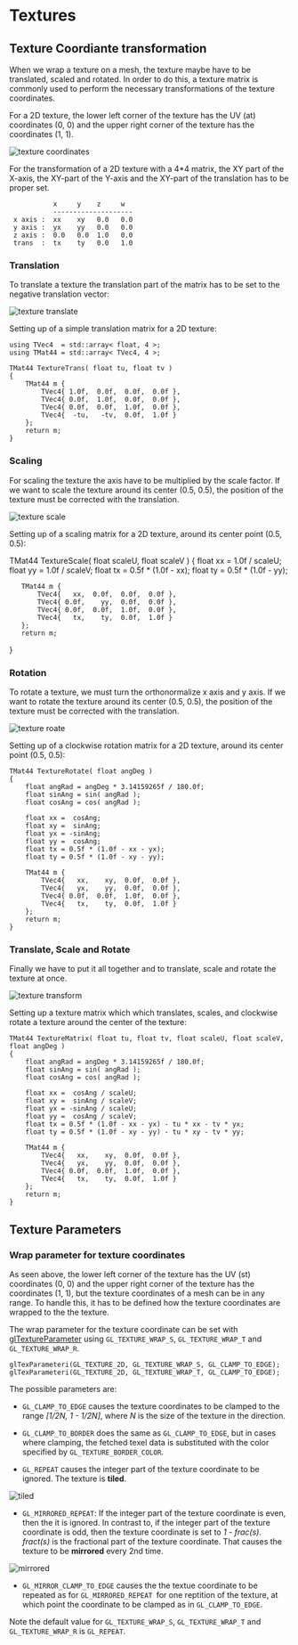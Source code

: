 # Textures


## Texture Coordiante transformation

When we wrap a texture on a mesh, the texture maybe have to be translated, scaled and rotated.
In order to do this, a texture matrix is commonly used to perform the necessary transformations of the texture coordinates.

For a 2D texture, the lower left corner of the texture has the UV (at) coordinates (0, 0) and the upper right corner of the texture has the coordinates (1, 1).

![texture coordinates](image/texture_uv.png) 

For the transformation of a 2D texture with a 4*4 matrix, the XY part of the X-axis, the XY-part of the Y-axis and the XY-part of the translation has to be proper set.

               x     y    z     w
               --------------------
     x axis :  xx    xy   0.0   0.0
     y axis :  yx    yy   0.0   0.0
     z axis :  0.0   0.0  1.0   0.0
     trans  :  tx    ty   0.0   1.0

### Translation

To translate a texture the translation part of the matrix has to be set to the negative translation vector:

![texture translate](image/texture_trans.png) 

Setting up of a simple translation matrix for a 2D texture:

    using TVec4  = std::array< float, 4 >;
    using TMat44 = std::array< TVec4, 4 >;

    TMat44 TextureTrans( float tu, float tv )
    {
        TMat44 m {
            TVec4{ 1.0f,  0.0f,  0.0f,  0.0f },
            TVec4{ 0.0f,  1.0f,  0.0f,  0.0f },
            TVec4{ 0.0f,  0.0f,  1.0f,  0.0f },
            TVec4{  -tu,   -tv,  0.0f,  1.0f }
        };
        return m;
    }

### Scaling

For scaling the texture the axis have to be multiplied by the scale factor. If we want to scale the texture around its center (0.5, 0.5), the position of the texture must be corrected with the translation.

![texture scale](image/texture_scale.png)

Setting up of a scaling matrix for a 2D texture, around its center point (0.5, 0.5):

   TMat44 TextureScale( float scaleU, float scaleV )
   {
       float xx =  1.0f / scaleU;
       float yy =  1.0f / scaleV;
       float tx = 0.5f * (1.0f - xx);
       float ty = 0.5f * (1.0f - yy);
   
       TMat44 m {
           TVec4{   xx,  0.0f,  0.0f,  0.0f },
           TVec4{ 0.0f,    yy,  0.0f,  0.0f },
           TVec4{ 0.0f,  0.0f,  1.0f,  0.0f },
           TVec4{   tx,    ty,  0.0f,  1.0f }
       };
       return m;
   } 

### Rotation

To rotate a texture, we must turn the orthonormalize x axis and y axis. If we want to rotate the texture around its center (0.5, 0.5), the position of the texture must be corrected with the translation.  

![texture roate](image/texture_rotate.png)

Setting up of a clockwise rotation matrix for a 2D texture, around its center point (0.5, 0.5):

    TMat44 TextureRotate( float angDeg )
    {
        float angRad = angDeg * 3.14159265f / 180.0f;
        float sinAng = sin( angRad );
        float cosAng = cos( angRad );
    
        float xx =  cosAng;
        float xy =  sinAng;
        float yx = -sinAng;
        float yy =  cosAng;
        float tx = 0.5f * (1.0f - xx - yx);
        float ty = 0.5f * (1.0f - xy - yy);
    
        TMat44 m {
            TVec4{   xx,    xy,  0.0f,  0.0f },
            TVec4{   yx,    yy,  0.0f,  0.0f },
            TVec4{ 0.0f,  0.0f,  1.0f,  0.0f },
            TVec4{   tx,    ty,  0.0f,  1.0f }
        };
        return m;
    }

### Translate, Scale and Rotate

Finally we have to put it all together and to translate, scale and rotate the texture at once.

![texture transform](image/texture_transform.png)

Setting up a texture matrix which which translates, scales, and clockwise rotate a texture around the center of the texture:

    TMat44 TextureMatrix( float tu, float tv, float scaleU, float scaleV, float angDeg )
    {
        float angRad = angDeg * 3.14159265f / 180.0f;
        float sinAng = sin( angRad );
        float cosAng = cos( angRad );
    
        float xx =  cosAng / scaleU;
        float xy =  sinAng / scaleV;
        float yx = -sinAng / scaleU;
        float yy =  cosAng / scaleV;
        float tx = 0.5f * (1.0f - xx - yx) - tu * xx - tv * yx;
        float ty = 0.5f * (1.0f - xy - yy) - tu * xy - tv * yy;
    
        TMat44 m {
            TVec4{   xx,    xy,  0.0f,  0.0f },
            TVec4{   yx,    yy,  0.0f,  0.0f },
            TVec4{ 0.0f,  0.0f,  1.0f,  0.0f },
            TVec4{   tx,    ty,  0.0f,  1.0f }
        };
        return m;
    }

## Texture Parameters

### Wrap parameter for texture coordinates

As seen above, the lower left corner of the texture has the UV (st) coordinates (0, 0) and the upper right corner of the texture has the coordinates (1, 1), but the texture coordinates of a mesh can be in any range. 
To handle this, it has to be defined how the texture coordinates are wrapped to the the texture.

The wrap parameter for the texture coordinate can be set with [glTextureParameter](https://www.khronos.org/registry/OpenGL-Refpages/gl4/html/glTexParameter.xhtml) using `GL_TEXTURE_WRAP_S`, `GL_TEXTURE_WRAP_T` and `GL_TEXTURE_WRAP_R`.

    glTexParameteri(GL_TEXTURE_2D, GL_TEXTURE_WRAP_S, GL_CLAMP_TO_EDGE);
    glTexParameteri(GL_TEXTURE_2D, GL_TEXTURE_WRAP_T, GL_CLAMP_TO_EDGE);


The possible parameters are:

- `GL_CLAMP_TO_EDGE` causes the texture coordinates to be clamped to the range *[1/2N, 1 - 1/2N]*, where *N* is the size of the texture in the direction. 

- `GL_CLAMP_TO_BORDER` does the same as `GL_CLAMP_TO_EDGE`, but in cases where clamping, the fetched texel data is substituted with the color specified by `GL_TEXTURE_BORDER_COLOR`.

- `GL_REPEAT` causes the integer part of the texture coordinate to be ignored. The texture is **tiled**.

![tiled](image/texture_repeat.png)

- `GL_MIRRORED_REPEAT`: If the integer part of the texture coordinate is even, then the it is ignored. In contrast to, if the integer part of the texture coordinate is odd, then the texture coordinate is set to *1 - frac(s)*. *fract(s)* is the fractional part of the texture coordinate. That causes the texture to be **mirrored** every 2nd time. 

![mirrored](image/texture_mirror.png)

- `GL_MIRROR_CLAMP_TO_EDGE` causes the the textue coordinate to be repeated as for `GL_MIRRORED_REPEAT `for one reptition of the texture, at which point the coordinate to be clamped as in `GL_CLAMP_TO_EDGE`.


Note the default value for `GL_TEXTURE_WRAP_S`, `GL_TEXTURE_WRAP_T` and `GL_TEXTURE_WRAP_R` is `GL_REPEAT`.